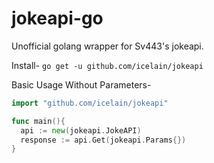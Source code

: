 # jokeapi-go
Unofficial golang wrapper for Sv443's jokeapi.

Install-
```go get -u github.com/icelain/jokeapi```

Basic Usage Without Parameters-
```go
import "github.com/icelain/jokeapi"

func main(){
  api := new(jokeapi.JokeAPI)
  response := api.Get(jokeapi.Params{})
}
```
